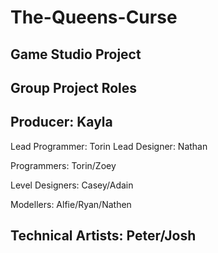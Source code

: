 # The-Queens-Curse
Game Studio Project
------------------------------------------------------------------------------------------------------------------------------------------------------------------------------------------------------------------------------------------------------------------------------------------------------------------------------------------------------------------------------------------------------------------------------------------------------------------------------------------------------------------------------
Group Project Roles
--------------------------------------------------------------------------------------------------------------------------------------------------------------------------
Producer: Kayla
--------------------------------------------------------------------------------------------------------------------------------------------------------------------------
Lead Programmer: Torin
Lead Designer: Nathan

Programmers: Torin/Zoey

Level Designers: Casey/Adain

Modellers: Alfie/Ryan/Nathen

Technical Artists: Peter/Josh
--------------------------------------------------------------------------------------------------------------------------------------------------------------------------
